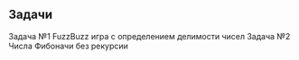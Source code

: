 ## Задачи

Задача №1 FuzzBuzz игра с определением делимости чисел
Задача №2 Числа Фибоначи без рекурсии